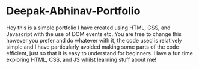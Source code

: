 # Deepak-Abhinav-Portfolio
Hey this is a simple portfolio I have created using HTML, CSS, and Javascript with the use of DOM events etc. You are free to change this however you prefer and do whatever with it, the code used is relatively simple and I have particularly avoided making some parts of the code efficient, just so that it is easy to understand for beginners.
Have a fun time exploring HTML, CSS, and JS whilst learning stuff about me!
